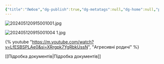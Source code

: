 ```yaml
---
{"title":"Любов","dg-publish":true,"dg-metatags":null,"dg-home":null,"permalink":"/rodina/lyubov/","dgPassFrontmatter":true,"noteIcon":""}
---
```


![202405120915001001.jpg](/img/user/202405120915001001.jpg)

![202405120915001004 1.jpg](/img/user/202405120915001004%201.jpg)

{% youtube "https://m.youtube.com/watch?v=LfESBSPLAe0&si=XRrgpk7YgRbkUssN", "Агресивні родичі" %}

[[Підробка документів\|Підробка документів]]
